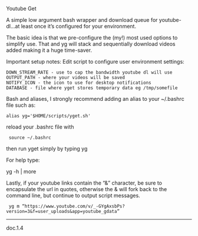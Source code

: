 Youtube Get

A simple low argument bash wrapper and download queue for youtube-dl...at least once it’s configured for your environment.

The basic idea is that we pre-configure the (my!) most used options to simplify use. That and yg will stack and sequentially download videos added making it a huge time-saver.

Important setup notes: Edit script to configure user environment settings:

    DOWN_STREAM_RATE - use to cap the bandwidth youtube dl will use
    OUTPUT_PATH - where your videos will be saved
    NOTIFY_ICON - the icon to use for desktop notifications
    DATABASE - file where yget stores temporary data eg /tmp/somefile

Bash and aliases, I strongly recommend adding an alias to your ~/.bashrc file such as:

    alias yg='$HOME/scripts/yget.sh'

reload your .bashrc file with 

     source ~/.bashrc
     
then run yget simply by typing yg

For help type:

 yg -h | more

Lastly, if your youtube links contain the “&” character, be sure to encapsulate the url in quotes, otherwise the & will fork back to the command line, but continue to output script messages.

     yg m “https://www.youtube.com/v/_-GYgAxsbPs?version=3&f=user_uploads&app=youtube_gdata”

-------
doc.1.4


